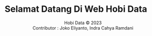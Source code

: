 # Selamat Datang Di Web Hobi Data 






<center>Hobi Data © 2023 <br>
Contributor : Joko Eliyanto, Indra Cahya Ramdani
</center>

